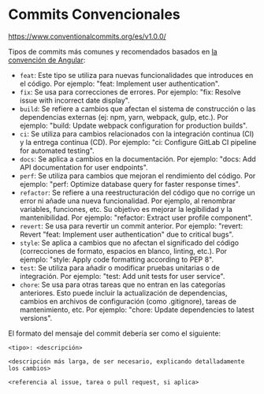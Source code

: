 # Commits Convencionales

https://www.conventionalcommits.org/es/v1.0.0/

Tipos de commits más comunes y recomendados basados en [la convención de Angular](https://github.com/angular/angular/blob/22b96b9/CONTRIBUTING.md#-commit-message-guidelines):
- `feat`: Este tipo se utiliza para nuevas funcionalidades que introduces en el código. Por ejemplo: "feat: Implement user authentication".
- `fix`: Se usa para correcciones de errores. Por ejemplo: "fix: Resolve issue with incorrect date display".
- `build`: Se refiere a cambios que afectan el sistema de construcción o las dependencias externas (ej: npm, yarn, webpack, gulp, etc.). Por ejemplo: "build: Update webpack configuration for production builds".
- `ci`: Se utiliza para cambios relacionados con la integración continua (CI) y la entrega continua (CD). Por ejemplo: "ci: Configure GitLab CI pipeline for automated testing".
- `docs`: Se aplica a cambios en la documentación. Por ejemplo: "docs: Add API documentation for user endpoints".
- `perf`: Se utiliza para cambios que mejoran el rendimiento del código. Por ejemplo: "perf: Optimize database query for faster response times".
- `refactor`: Se refiere a una reestructuración del código que no corrige un error ni añade una nueva funcionalidad. Por ejemplo, al renombrar variables, funciones, etc. Su objetivo es mejorar la legibilidad y la mantenibilidad. Por ejemplo: "refactor: Extract user profile component".
- `revert`: Se usa para revertir un commit anterior. Por ejemplo: "revert: Revert "feat: Implement user authentication" due to critical bugs".
- `style`: Se aplica a cambios que no afectan el significado del código (correcciones de formato, espacios en blanco, linting, etc.). Por ejemplo: "style: Apply code formatting according to PEP 8".
- `test`: Se utiliza para añadir o modificar pruebas unitarias o de integración. Por ejemplo: "test: Add unit tests for user service".
- `chore`: Se usa para otras tareas que no entran en las categorías anteriores. Esto puede incluir la actualización de dependencias, cambios en archivos de configuración (como .gitignore), tareas de mantenimiento, etc. Por ejemplo: "chore: Update dependencies to latest versions".

El formato del mensaje del commit debería ser como el siguiente:

```text
<tipo>: <descripción>

<descripción más larga, de ser necesario, explicando detalladamente los cambios>

<referencia al issue, tarea o pull request, si aplica>
```
